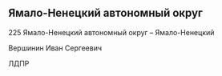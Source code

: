 ## Ямало-Ненецкий автономный округ
   
   225 Ямало-Ненецкий автономный округ – Ямало-Ненецкий
   
   Вершинин Иван Сергеевич
   
   ЛДПР